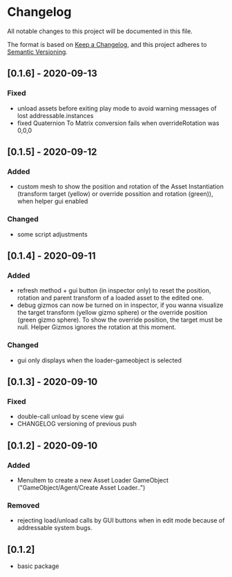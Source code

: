 # Changelog
All notable changes to this project will be documented in this file.

The format is based on [Keep a Changelog](https://keepachangelog.com/en/1.0.0/),
and this project adheres to [Semantic Versioning](https://semver.org/spec/v2.0.0.html).

## [0.1.6] - 2020-09-13

### Fixed
- unload assets before exiting play mode to avoid warning messages of lost addressable.instances
- fixed Quaternion To Matrix conversion fails when overrideRotation was 0,0,0

## [0.1.5] - 2020-09-12

### Added
- custom mesh to show the position and rotation of the Asset Instantiation (transform target (yellow) or override possition and rotation (green)), when helper gui enabled

### Changed
- some script adjustments

## [0.1.4] - 2020-09-11

### Added
- refresh method + gui button (in inspector only) to reset the position, rotation and parent transform of a loaded asset to the edited one.
- debug gizmos can now be turned on in inspector, if you wanna visualize the target transform (yellow gizmo sphere) or the override position (green gizmo sphere). To show the override position, the target must be null. Helper Gizmos ignores the rotation at this moment.

### Changed
- gui only displays when the loader-gameobject is selected

## [0.1.3] - 2020-09-10

### Fixed
- double-call unload by scene view gui
- CHANGELOG versioning of previous push

## [0.1.2] - 2020-09-10

### Added
- MenuItem to create a new Asset Loader GameObject ("GameObject/Agent/Create Asset Loader..")

### Removed
- rejecting load/unload calls by GUI buttons when in edit mode because of addressable system bugs.

## [0.1.2]
- basic package